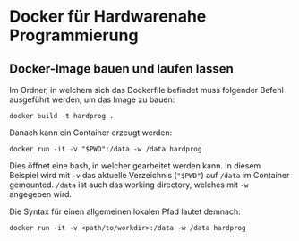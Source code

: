 # Docker für Hardwarenahe Programmierung

## Docker-Image bauen und laufen lassen

Im Ordner, in welchem sich das Dockerfile befindet muss folgender Befehl ausgeführt werden, um das Image zu bauen:

    docker build -t hardprog .

Danach kann ein Container erzeugt werden:

    docker run -it -v "$PWD":/data -w /data hardprog

Dies öffnet eine bash, in welcher gearbeitet werden kann.
In diesem Beispiel wird mit `-v` das aktuelle Verzeichnis (`"$PWD"`) auf `/data` im Container gemounted.
`/data` ist auch das working directory, welches mit `-w` angegeben wird.

Die Syntax für einen allgemeinen lokalen Pfad lautet demnach:

    docker run -it -v <path/to/workdir>:/data -w /data hardprog
